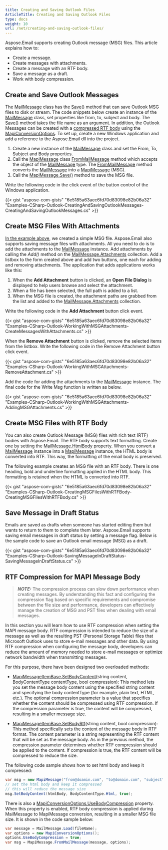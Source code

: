 ```yaml
---
title: Creating and Saving Outlook Files
ArticleTitle: Creating and Saving Outlook Files
type: docs
weight: 10
url: /net/creating-and-saving-outlook-files/
---
```



Aspose.Email supports creating Outlook message (MSG) files. This article explains how to:

- Create a message.
- Create messages with attachments.
- Create a message with an RTF body.
- Save a message as a draft.
- Work with body compression.
  
## **Create and Save Outlook Messages**

The [MailMessage](https://reference.aspose.com/email/net/aspose.email/mailmessage/) class has the [Save()](https://reference.aspose.com/email/net/aspose.email/mailmessage/save/#save/) method that can save Outlook MSG files to disk or stream. The code snippets below create an instance of the [MailMessage](https://reference.aspose.com/email/net/aspose.email/mailmessage/) class, set properties like from, to, subject and body. The [Save()](https://reference.aspose.com/email/net/aspose.email/mailmessage/save/#save/) method takes the file name as an argument. In addition, the Outlook Messages can be created with a [compressed RTF body]([/email/net/managing-message-files-with-aspose-email-outlook/#managingmessagefileswithaspose-email-outlook-creatingmsgfileswithrtfbody](https://docs.aspose.com/email/net/managing-message-files-with-aspose-email-outlook/#managingmessagefileswithaspose-email-outlook-creatingmsgfileswithrtfbody)) using the [MapiConversionOptions](https://reference.aspose.com/email/net/aspose.email.mapi/mapiconversionoptions/). To set up, create a new Windows application and add a reference to the Aspose.Email dll into the project.

1. Create a new instance of the [MailMessage](https://reference.aspose.com/email/net/aspose.email/mailmessage/) class and set the From, To, Subject and Body properties.
2. Call the [MapiMessage](https://reference.aspose.com/email/net/aspose.email.mapi/mapimessage/) class [FromMailMessage](https://reference.aspose.com/email/net/aspose.email.mapi/mapimessage/frommailmessage/#frommailmessage/) method which accepts the object of the [MailMessage](https://reference.aspose.com/email/net/aspose.email/mailmessage/) type. The [FromMailMessage](https://reference.aspose.com/email/net/aspose.email.mapi/mapimessage/frommailmessage/#frommailmessage/) method converts the [MailMessage](https://reference.aspose.com/email/net/aspose.email/mailmessage/) into a [MapiMessage](https://reference.aspose.com/email/net/aspose.email.mapi/mapimessage/) (MSG).
3. Call the [MapiMessage.Save()](https://reference.aspose.com/email/net/aspose.email.mapi/mapimessage/save/#save/) method to save the MSG file.

Write the following code in the click event of the button control of the Windows application.

{{< gist "aspose-com-gists" "6e5185a63aec6fd70d83098e82b06a32" "Examples-CSharp-Outlook-CreatingAndSavingOutlookMessages-CreatingAndSavingOutlookMessages.cs" >}}

## **Create MSG Files With Attachments**

[In the example above](https://docs.aspose.com/email/net/managing-message-files-with-aspose-email-outlook/#managingmessagefileswithaspose-email-outlook-creatingandsavingoutlookmessages), we created a simple MSG file. Aspose.Email also supports saving message files with attachments. All you need to do is to add the attachments to the [MailMessage](https://reference.aspose.com/email/net/aspose.email/mailmessage/) instance. Add attachments by calling the *Add()* method on the [MailMessage.Attachments](https://reference.aspose.com/email/net/aspose.email/mailmessage/attachments/) collection. Add a listbox to the form created above and add two buttons, one each for adding and removing attachments. The application that adds applications works like this:

1. When the **Add Attachment** button is clicked, an **Open File Dialog** is displayed to help users browse and select the attachment.
2. When a file has been selected, the full path is added to a list.
3. When the MSG file is created, the attachment paths are grabbed from the list and added to the [MailMessage.Attachments](https://reference.aspose.com/email/net/aspose.email/mailmessage/attachments/) collection.

Write the following code in the **Add Attachment** button click event.

{{< gist "aspose-com-gists" "6e5185a63aec6fd70d83098e82b06a32" "Examples-CSharp-Outlook-WorkingWithMSGAttachments-CreateMessagesWithAttachments.cs" >}}

When the **Remove Attachment** button is clicked, remove the selected items from the listbox. Write the following code in the Remove Attachment button click event.

{{< gist "aspose-com-gists" "6e5185a63aec6fd70d83098e82b06a32" "Examples-CSharp-Outlook-WorkingWithMSGAttachments-RemoveAttachment.cs" >}}

Add the code for adding the attachments to the [MailMessage](https://reference.aspose.com/email/net/aspose.email/mailmessage/) instance. The final code for the Write Msg function is written as below.

{{< gist "aspose-com-gists" "6e5185a63aec6fd70d83098e82b06a32" "Examples-CSharp-Outlook-WorkingWithMSGAttachments-AddingMSGAttachments.cs" >}}

## **Create MSG Files with RTF Body**

You can also create Outlook Message (MSG) files with rich text (RTF) bodies with Aspose.Email. The RTF body supports text formatting. Create one by setting the [MailMessage.HtmlBody](https://reference.aspose.com/email/net/aspose.email/mailmessage/htmlbody/) property. When you convert a [MailMessage](https://reference.aspose.com/email/net/aspose.email/mailmessage/) instance into a [MapiMessage](https://reference.aspose.com/email/net/aspose.email.mapi/mapimessage/) instance, the HTML body is converted into RTF. This way, the formatting of the email body is preserved.

The following example creates an MSG file with an RTF body. There is one heading, bold and underline formatting applied in the HTML body. This formatting is retained when the HTML is converted into RTF.

{{< gist "aspose-com-gists" "6e5185a63aec6fd70d83098e82b06a32" "Examples-CSharp-Outlook-CreatingMSGFilesWithRTFBody-CreatingMSGFilesWithRTFBody.cs" >}}

## **Save Message in Draft Status**

Emails are saved as drafts when someone has started editing them but wants to return to them to complete them later. Aspose.Email supports saving email messages in draft status by setting a message flag. Below is the sample code to save an Outlook email message (MSG) as a draft.

{{< gist "aspose-com-gists" "6e5185a63aec6fd70d83098e82b06a32" "Examples-CSharp-Outlook-SavingMessageInDraftStatus-SavingMessageInDraftStatus.cs" >}}

## **RTF Compression for MAPI Message Body**

> **_NOTE:_** The compression process can slow down performance when creating messages. By understanding this fact and configuring the compression flag based on specific requirements and compromise between the file size and performance, developers can effectively manage the creation of MSG and PST files when dealing with email messages.

In this section you will learn how to use RTF compression when setting the MAPI message body. RTF compression is intended to reduce the size of a message as well as the resulting PST (Personal Storage Table) files that Microsoft Outlook uses to store e-mail messages and other data. By using RTF compression when configuring the message body, developers can reduce the amount of memory needed to store e-mail messages or optimize network bandwidth when transmitting messages.

For this purpose, there have been designed two overloaded methods:

- [MapiMessageItemBase.SetBodyContent](https://reference.aspose.com/email/net/aspose.email.mapi/mapimessageitembase/setbodycontent/)(string content, BodyContentType contentType, bool compression): This method lets you set the message body content using the specified string content and specifying the body contentType (for example, plain text, HTML, etc.). The optional compression parameter is a value that specifies whether the content should be compressed using RTF compression. If the compression parameter is true, the content will be compressed, resulting in a smaller message size.

- [MapiMessageItemBase.SetBodyRtf](https://reference.aspose.com/email/net/aspose.email.mapi/mapimessageitembase/setbodyrtf/)(string content, bool compression): This method specifically sets the content of the message body in RTF format. The content parameter is a string representing the RTF content that will be set as the message body. As in the previous method, the compression parameter determines whether RTF compression should be applied to the content. If compression is true, the RTF content will be compressed to reduce the size.

The following code sample shows how to set html body and keep it compressed:

```cs
var msg = new MapiMessage("from@doamin.com", "to@domain.com", "subject", "body");
// set the html body and keep it compressed
// this will reduce the message size
msg.SetBodyContent(htmlBody, BodyContentType.Html, true);
```

There is also a [MapiConversionOptions.UseBodyCompression](https://reference.aspose.com/email/net/aspose.email.mapi/mapiconversionoptions/usebodycompression/) property. When this property is enabled, RTF body compression is applied during MailMessage to MapiMessage conversion, resulting in a smaller MSG file size. It is shown in the code sample below:

```cs
var message = MailMessage.Load(fileName);
var options = new MapiConversionOptions();
options.UseBodyCompression = true;
var msg = MapiMessage.FromMailMessage(message, options);
```
